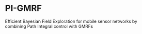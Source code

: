 # PI-GMRF
Efficient Bayesian Field Exploration for mobile sensor networks by combining Path Integral control with GMRFs
